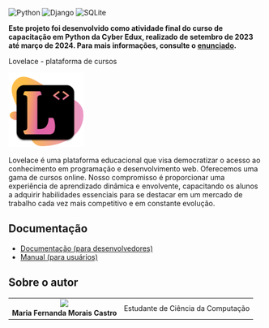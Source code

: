 <!-- Adicione Badges das tecnologias que você usou aqui -->
<!-- Você pode encontrar badges aqui: https://github.com/Ileriayo/markdown-badges?tab=readme-ov-file#markdown-badges -->
![Python](https://img.shields.io/badge/python-3670A0?style=for-the-badge&logo=python&logoColor=ffdd54)
![Django](https://img.shields.io/badge/django-%23092E20.svg?style=for-the-badge&logo=django&logoColor=white)
![SQLite](https://img.shields.io/badge/sqlite-%2307405e.svg?style=for-the-badge&logo=sqlite&logoColor=white)

**Este projeto foi desenvolvido como atividade final do curso de capacitação em Python da Cyber Edux, realizado de setembro de 2023 até março de 2024. Para mais informações, consulte o [enunciado](ENUNCIADO.md).**

Lovelace - plataforma de cursos 

<!-- Substitua a seguinte imagem por uma logo do seu projeto -->
<img src="img/logo.png" width="150px">

<!-- Substitua o seguinte parágrafo por um resumo do seu projeto: -->
Lovelace é uma plataforma educacional que visa democratizar o acesso ao conhecimento em programação e desenvolvimento web. Oferecemos uma gama de cursos online. Nosso compromisso é proporcionar uma experiência de aprendizado dinâmica e envolvente, capacitando os alunos a adquirir habilidades essenciais para se destacar em um mercado de trabalho cada vez mais competitivo e em constante evolução. 

## Documentação

* [Documentação (para desenvolvedores)](DOCUMENTACAO.md)
* [Manual (para usuários)](MANUAL.md)

## Sobre o autor

<!-- Coloque seu nome, uma foto sua e uma pequena bio sobre você na seguinte tabela: -->
|  |  |
|:-------------:|:------------------------------------------------------------:|
|  <img src="img/profilepic.png" width="150px"></br> **Maria Fernanda Morais Castro** | Estudante de Ciência da Computação |
